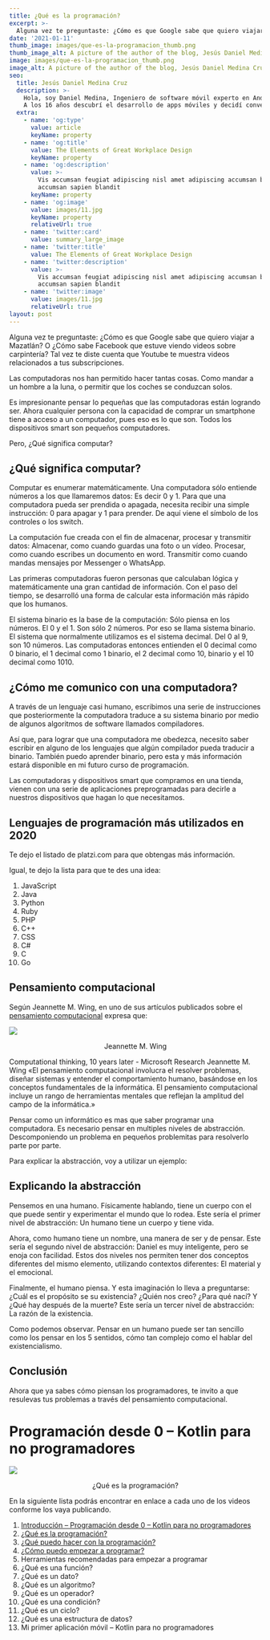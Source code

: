 ```yaml
---
title: ¿Qué es la programación?
excerpt: >-
  Alguna vez te preguntaste: ¿Cómo es que Google sabe que quiero viajar a Mazatlán? O ¿Cómo sabe Facebook que estuve viendo videos sobre carpintería? Tal vez te diste cuenta que Youtube te muestra videos relacionados a tus subscripciones.
date: '2021-01-11'
thumb_image: images/que-es-la-programacion_thumb.png
thumb_image_alt: A picture of the author of the blog, Jesús Daniel Medina Cruz
image: images/que-es-la-programacion_thumb.png
image_alt: A picture of the author of the blog, Jesús Daniel Medina Cruz
seo:
  title: Jesús Daniel Medina Cruz
  description: >-
    Hola, soy Daniel Medina, Ingeniero de software móvil experto en Android. 
    A los 16 años descubrí el desarrollo de apps móviles y decidí convertirlo en mi profesión.
  extra:
    - name: 'og:type'
      value: article
      keyName: property
    - name: 'og:title'
      value: The Elements of Great Workplace Design
      keyName: property
    - name: 'og:description'
      value: >-
        Vis accumsan feugiat adipiscing nisl amet adipiscing accumsan blandit
        accumsan sapien blandit
      keyName: property
    - name: 'og:image'
      value: images/11.jpg
      keyName: property
      relativeUrl: true
    - name: 'twitter:card'
      value: summary_large_image
    - name: 'twitter:title'
      value: The Elements of Great Workplace Design
    - name: 'twitter:description'
      value: >-
        Vis accumsan feugiat adipiscing nisl amet adipiscing accumsan blandit
        accumsan sapien blandit
    - name: 'twitter:image'
      value: images/11.jpg
      relativeUrl: true
layout: post
---
```


Alguna vez te preguntaste: ¿Cómo es que Google sabe que quiero viajar a Mazatlán? O ¿Cómo sabe Facebook que estuve viendo videos sobre carpintería? Tal vez te diste cuenta que Youtube te muestra videos relacionados a tus subscripciones.

Las computadoras nos han permitido hacer tantas cosas. Como mandar a un hombre a la luna, o permitir que los coches se conduzcan solos.

Es impresionante pensar lo pequeñas que las computadoras están logrando ser. Ahora cualquier persona con la capacidad de comprar un smartphone tiene a acceso a un computador, pues eso es lo que son. Todos los dispositivos smart son pequeños computadores.

Pero, ¿Qué significa computar?

## ¿Qué significa computar?
Computar es enumerar matemáticamente. Una computadora sólo entiende números a los que llamaremos datos: Es decir 0 y 1. Para que una computadora pueda ser prendida o apagada, necesita recibir una simple instrucción: 0 para apagar y 1 para prender. De aquí viene el símbolo de los controles o los switch.

La computación fue creada con el fin de almacenar, procesar y transmitir datos: Almacenar, como cuando guardas una foto o un vídeo. Procesar, como cuando escribes un documento en word. Transmitir como cuando mandas mensajes por Messenger o WhatsApp.

Las primeras computadoras fueron personas que calculaban lógica y matemáticamente una gran cantidad de información. Con el paso del tiempo, se desarrolló una forma de calcular esta información más rápido que los humanos.

El sistema binario es la base de la computación: Sólo piensa en los números. El 0 y el 1. Son sólo 2 números. Por eso se llama sistema binario. El sistema que normalmente utilizamos es el sistema decimal. Del 0 al 9, son 10 números. Las computadoras entonces entienden el 0 decimal como 0 binario, el 1 decimal como 1 binario, el 2 decimal como 10, binario y el 10 decimal como 1010.

## ¿Cómo me comunico con una computadora?
A través de un lenguaje casi humano, escribimos una serie de instrucciones que posteriormente la computadora traduce a su sistema binario por medio de algunos algoritmos de software llamados compiladores.

Así que, para lograr que una computadora me obedezca, necesito saber escribir en alguno de los lenguajes que algún compilador pueda traducir a binario. También puedo aprender binario, pero esta y más información estará disponible en mi futuro curso de programación.

Las computadoras y dispositivos smart que compramos en una tienda, vienen con una serie de aplicaciones preprogramadas para decirle a nuestros dispositivos que hagan lo que necesitamos.

## Lenguajes de programación más utilizados en 2020
Te dejo el listado de platzi.com para que obtengas más información.

Igual, te dejo la lista para que te des una idea:

1. JavaScript
2. Java
3. Python
4. Ruby
5. PHP
6. C++
7. CSS
8. C#
9. C
10. Go

## Pensamiento computacional
Según Jeannette M. Wing, en uno de sus artículos publicados sobre el [pensamiento computacional](https://www.researchgate.net/publication/274309848_Computational_Thinking) expresa que:

<div class="centered-image">
  <img src="../../../../images/jeannette-m_thumb.jpeg" class="post-image">
  </img>
  <p align="center">Jeannette M. Wing</p>
</div>

Computational thinking, 10 years later - Microsoft Research
Jeannette M. Wing
«El pensamiento computacional involucra el resolver problemas, diseñar sistemas y entender el comportamiento humano, basándose en los conceptos fundamentales de la informática. El pensamiento computacional incluye un rango de herramientas mentales que reflejan la amplitud del campo de la informática.»

Pensar como un informático es mas que saber programar una computadora. Es necesario pensar en multiples niveles de abstracción. Descomponiendo un problema en pequeños problemitas para resolverlo parte por parte.

Para explicar la abstracción, voy a utilizar un ejemplo:

## Explicando la abstracción
Pensemos en una humano. Físicamente hablando, tiene un cuerpo con el que puede sentir y experimentar el mundo que lo rodea. Este sería el primer nivel de abstracción: Un humano tiene un cuerpo y tiene vida.

Ahora, como humano tiene un nombre, una manera de ser y de pensar. Este sería el segundo nivel de abstracción: Daniel es muy inteligente, pero se enoja con facilidad. Estos dos niveles nos permiten tener dos conceptos diferentes del mismo elemento, utilizando contextos diferentes: El material y el emocional.

Finalmente, el humano piensa. Y esta imaginación lo lleva a preguntarse: ¿Cuál es el propósito se su existencia? ¿Quién nos creo? ¿Para qué nací? Y ¿Qué hay después de la muerte? Este sería un tercer nivel de abstracción: La razón de la existencia.

Como podemos observar. Pensar en un humano puede ser tan sencillo como los pensar en los 5 sentidos, cómo tan complejo como el hablar del existencialismo.

## Conclusión
Ahora que ya sabes cómo piensan los programadores, te invito a que resulevas tus problemas a través del pensamiento computacional.

# Programación desde 0 – Kotlin para no programadores

<div class="centered-image">
  <a href="https://www.youtube.com/watch?v=kKRW_cUl2Ro" target="_blank">
    <img src="../../../images/que-es-la-programacion_thumb.png" class="post-image">
    </img>
  </a>
  <p align="center">¿Qué es la programación?</p>
</div>

En la siguiente lista podrás encontrar en enlace a cada uno de los videos conforme los vaya publicando.

1. [Introducción – Programación desde 0 – Kotlin para no programadores](https://www.youtube.com/watch?v=7hLysDKu814&t=1s)
2. [¿Qué es la programación?](https://www.youtube.com/watch?v=kKRW_cUl2Ro)
3. [¿Qué puedo hacer con la programación?](https://www.youtube.com/watch?v=oLiAZmoZutE&t=10s)
4. [¿Cómo puedo empezar a programar?](https://www.youtube.com/watch?v=GabLhoyijwc)
5. Herramientas recomendadas para empezar a programar
6. ¿Qué es una función?
7. ¿Qué es un dato?
8. ¿Qué es un algoritmo?
9. ¿Qué es un operador?
10. ¿Qué es una condición?
11. ¿Qué es un ciclo?
12. ¿Qué es una estructura de datos?
13. Mi primer aplicación móvil – Kotlin para no programadores